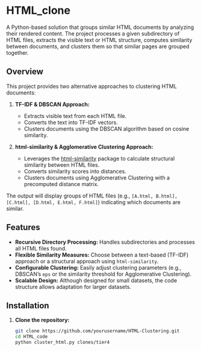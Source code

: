 # HTML_clone
    

A Python-based solution that groups similar HTML documents by analyzing their rendered content. The project processes a given subdirectory of HTML files, extracts the visible text or HTML structure, computes similarity between documents, and clusters them so that similar pages are grouped together.

## Overview

This project provides two alternative approaches to clustering HTML documents:

1. **TF-IDF & DBSCAN Approach:**  
   - Extracts visible text from each HTML file.
   - Converts the text into TF-IDF vectors.
   - Clusters documents using the DBSCAN algorithm based on cosine similarity.

2. **html-similarity & Agglomerative Clustering Approach:**  
   - Leverages the [html-similarity](https://github.com/matiskay/html-similarity) package to calculate structural similarity between HTML files.
   - Converts similarity scores into distances.
   - Clusters documents using Agglomerative Clustering with a precomputed distance matrix.

The output will display groups of HTML files (e.g., `[A.html, B.html], [C.html], [D.html, E.html, F.html]`) indicating which documents are similar.

## Features

- **Recursive Directory Processing:** Handles subdirectories and processes all HTML files found.
- **Flexible Similarity Measures:** Choose between a text-based (TF-IDF) approach or a structural approach using `html-similarity`.
- **Configurable Clustering:** Easily adjust clustering parameters (e.g., DBSCAN’s `eps` or the similarity threshold for Agglomerative Clustering).
- **Scalable Design:** Although designed for small datasets, the code structure allows adaptation for larger datasets.

## Installation

1. **Clone the repository:**

   ```bash
   git clone https://github.com/yourusername/HTML-Clustering.git
   cd HTML_code
   python cluster_html.py clones/tier4
